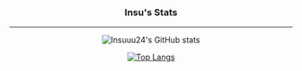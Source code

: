 <div align = "center">


### Insu's Stats

---

![Insuuu24's GitHub stats](https://github-readme-stats.vercel.app/api?username=Insuuu24&show_icons=true&theme=highcontrast)

[![Top Langs](https://github-readme-stats.vercel.app/api/top-langs/?username=Insuuu24&layout=compact&theme=merko)](https://github.com/Insuuu24/github-readme-stats)
    
</div>










